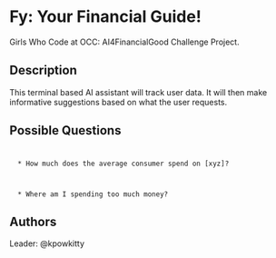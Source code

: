 # Fy: Your Financial Guide!

Girls Who Code at OCC: AI4FinancialGood Challenge Project.

## Description

This terminal based AI assistant will track user data. It will then make informative suggestions based on what the user requests.

## Possible Questions
#
      * How much does the average consumer spend on [xyz]?
#
      * Where am I spending too much money?
  
## Authors

  Leader:
    @kpowkitty
